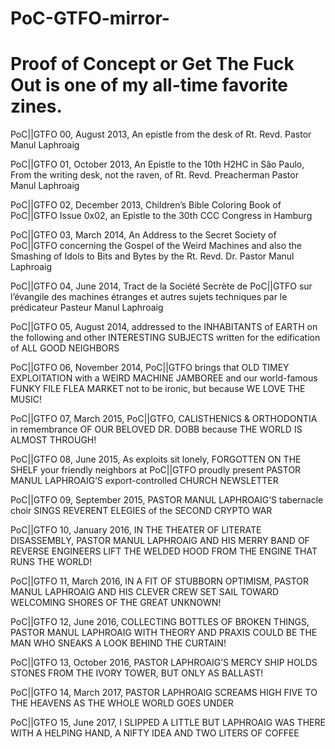 # PoC-GTFO-mirror-
# Proof of Concept or Get The Fuck Out is one of my all-time favorite zines.

PoC||GTFO 00, August 2013, An epistle from the desk of Rt. Revd. Pastor Manul Laphroaig

PoC||GTFO 01, October 2013, An Epistle to the 10th H2HC in São Paulo, From the writing desk, not the raven, of Rt. Revd. Preacherman Pastor Manul Laphroaig

PoC||GTFO 02, December 2013, Children’s Bible Coloring Book of PoC||GTFO Issue 0x02, an Epistle to the 30th CCC Congress in Hamburg

PoC||GTFO 03, March 2014, An Address to the Secret Society of PoC||GTFO concerning the Gospel of the Weird Machines and also the Smashing of Idols to Bits and Bytes by the Rt. Revd. Dr. Pastor Manul Laphroaig

PoC||GTFO 04, June 2014, Tract de la Société Secrète de PoC||GTFO sur l’évangile des machines étranges et autres sujets techniques par le prédicateur Pasteur Manul Laphroaig

PoC||GTFO 05, August 2014, addressed to the INHABITANTS of EARTH on the following and other INTERESTING SUBJECTS written for the edification of ALL GOOD NEIGHBORS

PoC||GTFO 06, November 2014, PoC||GTFO brings that OLD TIMEY EXPLOITATION with a WEIRD MACHINE JAMBOREE and our world-famous FUNKY FILE FLEA MARKET not to be ironic, but because WE LOVE THE MUSIC!

PoC||GTFO 07, March 2015, PoC||GTFO, CALISTHENICS & ORTHODONTIA in remembrance OF OUR BELOVED DR. DOBB because THE WORLD IS ALMOST THROUGH!

PoC||GTFO 08, June 2015, As exploits sit lonely, FORGOTTEN ON THE SHELF your friendly neighbors at PoC||GTFO proudly present PASTOR MANUL LAPHROAIG’S export-controlled CHURCH NEWSLETTER

PoC||GTFO 09, September 2015, PASTOR MANUL LAPHROAIG’S tabernacle choir SINGS REVERENT ELEGIES of the SECOND CRYPTO WAR

PoC||GTFO 10, January 2016, IN THE THEATER OF LITERATE DISASSEMBLY, PASTOR MANUL LAPHROAIG AND HIS MERRY BAND OF REVERSE ENGINEERS LIFT THE WELDED HOOD FROM THE ENGINE THAT RUNS THE WORLD!

PoC||GTFO 11, March 2016, IN A FIT OF STUBBORN OPTIMISM, PASTOR MANUL LAPHROAIG AND HIS CLEVER CREW SET SAIL TOWARD WELCOMING SHORES OF THE GREAT UNKNOWN!

PoC||GTFO 12, June 2016, COLLECTING BOTTLES OF BROKEN THINGS, PASTOR MANUL LAPHROAIG WITH THEORY AND PRAXIS COULD BE THE MAN WHO SNEAKS A LOOK BEHIND THE CURTAIN!

PoC||GTFO 13, October 2016, PASTOR LAPHROAIG’S MERCY SHIP HOLDS STONES FROM THE IVORY TOWER, BUT ONLY AS BALLAST!

PoC||GTFO 14, March 2017, PASTOR LAPHROAIG SCREAMS HIGH FIVE TO THE HEAVENS AS THE WHOLE WORLD GOES UNDER

PoC||GTFO 15, June 2017, I SLIPPED A LITTLE BUT LAPHROAIG WAS THERE WITH A HELPING HAND, A NIFTY IDEA AND TWO LITERS OF COFFEE
